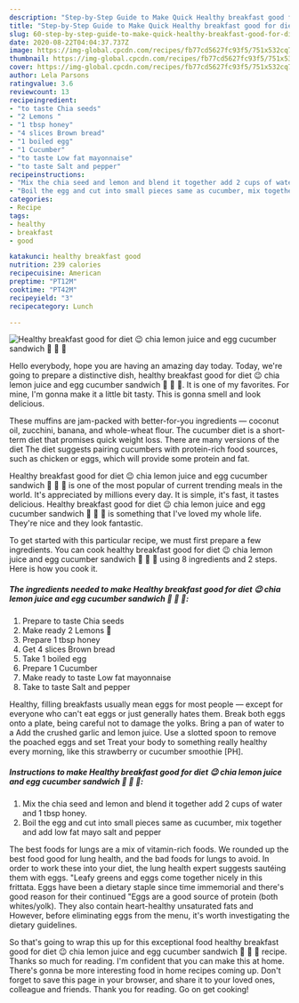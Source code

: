 ```yaml
---
description: "Step-by-Step Guide to Make Quick Healthy breakfast good for diet 😉 chia lemon juice and egg cucumber sandwich 🥪 🥒 🥚"
title: "Step-by-Step Guide to Make Quick Healthy breakfast good for diet 😉 chia lemon juice and egg cucumber sandwich 🥪 🥒 🥚"
slug: 60-step-by-step-guide-to-make-quick-healthy-breakfast-good-for-diet-chia-lemon-juice-and-egg-cucumber-sandwich
date: 2020-08-22T04:04:37.737Z
image: https://img-global.cpcdn.com/recipes/fb77cd5627fc93f5/751x532cq70/healthy-breakfast-good-for-diet-😉-chia-lemon-juice-and-egg-cucumber-sandwich-🥪-🥒-🥚-recipe-main-photo.jpg
thumbnail: https://img-global.cpcdn.com/recipes/fb77cd5627fc93f5/751x532cq70/healthy-breakfast-good-for-diet-😉-chia-lemon-juice-and-egg-cucumber-sandwich-🥪-🥒-🥚-recipe-main-photo.jpg
cover: https://img-global.cpcdn.com/recipes/fb77cd5627fc93f5/751x532cq70/healthy-breakfast-good-for-diet-😉-chia-lemon-juice-and-egg-cucumber-sandwich-🥪-🥒-🥚-recipe-main-photo.jpg
author: Lela Parsons
ratingvalue: 3.6
reviewcount: 13
recipeingredient:
- "to taste Chia seeds"
- "2 Lemons "
- "1 tbsp honey"
- "4 slices Brown bread"
- "1 boiled egg"
- "1 Cucumber"
- "to taste Low fat mayonnaise"
- "to taste Salt and pepper"
recipeinstructions:
- "Mix the chia seed and lemon and blend it together add 2 cups of water and 1 tbsp honey."
- "Boil the egg and cut into small pieces same as cucumber, mix together and add low fat mayo salt and pepper"
categories:
- Recipe
tags:
- healthy
- breakfast
- good

katakunci: healthy breakfast good 
nutrition: 239 calories
recipecuisine: American
preptime: "PT12M"
cooktime: "PT42M"
recipeyield: "3"
recipecategory: Lunch

---
```



![Healthy breakfast good for diet 😉 chia lemon juice and egg cucumber sandwich 🥪 🥒 🥚](https://img-global.cpcdn.com/recipes/fb77cd5627fc93f5/751x532cq70/healthy-breakfast-good-for-diet-😉-chia-lemon-juice-and-egg-cucumber-sandwich-🥪-🥒-🥚-recipe-main-photo.jpg)

Hello everybody, hope you are having an amazing day today. Today, we're going to prepare a distinctive dish, healthy breakfast good for diet 😉 chia lemon juice and egg cucumber sandwich 🥪 🥒 🥚. It is one of my favorites. For mine, I'm gonna make it a little bit tasty. This is gonna smell and look delicious.

These muffins are jam-packed with better-for-you ingredients — coconut oil, zucchini, banana, and whole-wheat flour. The cucumber diet is a short-term diet that promises quick weight loss. There are many versions of the diet The diet suggests pairing cucumbers with protein-rich food sources, such as chicken or eggs, which will provide some protein and fat.

Healthy breakfast good for diet 😉 chia lemon juice and egg cucumber sandwich 🥪 🥒 🥚 is one of the most popular of current trending meals in the world. It's appreciated by millions every day. It is simple, it's fast, it tastes delicious. Healthy breakfast good for diet 😉 chia lemon juice and egg cucumber sandwich 🥪 🥒 🥚 is something that I've loved my whole life. They're nice and they look fantastic.


To get started with this particular recipe, we must first prepare a few ingredients. You can cook healthy breakfast good for diet 😉 chia lemon juice and egg cucumber sandwich 🥪 🥒 🥚 using 8 ingredients and 2 steps. Here is how you cook it.

<!--inarticleads1-->

##### The ingredients needed to make Healthy breakfast good for diet 😉 chia lemon juice and egg cucumber sandwich 🥪 🥒 🥚:

1. Prepare to taste Chia seeds
1. Make ready 2 Lemons 🍋
1. Prepare 1 tbsp honey
1. Get 4 slices Brown bread
1. Take 1 boiled egg
1. Prepare 1 Cucumber
1. Make ready to taste Low fat mayonnaise
1. Take to taste Salt and pepper


Healthy, filling breakfasts usually mean eggs for most people — except for everyone who can&#39;t eat eggs or just generally hates them. Break both eggs onto a plate, being careful not to damage the yolks. Bring a pan of water to a Add the crushed garlic and lemon juice. Use a slotted spoon to remove the poached eggs and set Treat your body to something really healthy every morning, like this strawberry or cucumber smoothie [PH]. 

<!--inarticleads2-->

##### Instructions to make Healthy breakfast good for diet 😉 chia lemon juice and egg cucumber sandwich 🥪 🥒 🥚:

1. Mix the chia seed and lemon and blend it together add 2 cups of water and 1 tbsp honey.
1. Boil the egg and cut into small pieces same as cucumber, mix together and add low fat mayo salt and pepper


The best foods for lungs are a mix of vitamin-rich foods. We rounded up the best food good for lung health, and the bad foods for lungs to avoid. In order to work these into your diet, the lung health expert suggests sautéing them with eggs. &#34;Leafy greens and eggs come together nicely in this frittata. Eggs have been a dietary staple since time immemorial and there&#39;s good reason for their continued &#34;Eggs are a good source of protein (both whites/yolk). They also contain heart-healthy unsaturated fats and However, before eliminating eggs from the menu, it&#39;s worth investigating the dietary guidelines. 

So that's going to wrap this up for this exceptional food healthy breakfast good for diet 😉 chia lemon juice and egg cucumber sandwich 🥪 🥒 🥚 recipe. Thanks so much for reading. I'm confident that you can make this at home. There's gonna be more interesting food in home recipes coming up. Don't forget to save this page in your browser, and share it to your loved ones, colleague and friends. Thank you for reading. Go on get cooking!
